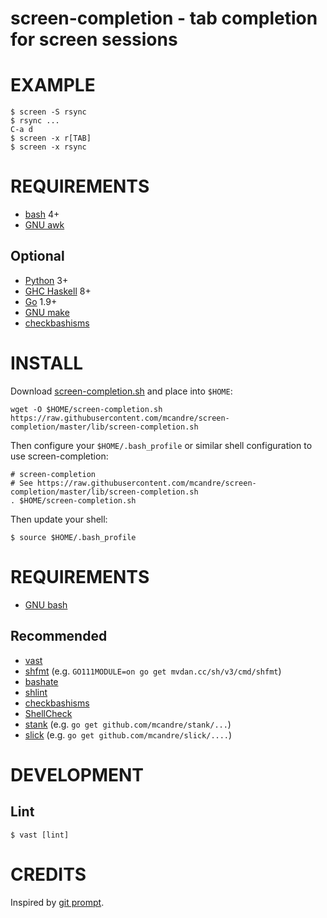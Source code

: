 # screen-completion - tab completion for screen sessions

# EXAMPLE

```console
$ screen -S rsync
$ rsync ...
C-a d
$ screen -x r[TAB]
$ screen -x rsync
```

# REQUIREMENTS

* [bash](https://www.gnu.org/software/bash/) 4+
* [GNU awk](https://www.gnu.org/software/gawk/)

## Optional

* [Python](https://www.python.org/) 3+
* [GHC Haskell](https://www.haskell.org/) 8+
* [Go](https://golang.org/) 1.9+
* [GNU make](https://www.gnu.org/software/make/)
* [checkbashisms](https://sourceforge.net/projects/checkbaskisms/)

# INSTALL

Download [screen-completion.sh](https://raw.githubusercontent.com/mcandre/screen-completion/master/lib/screen-completion.sh) and place into `$HOME`:

```console
wget -O $HOME/screen-completion.sh https://raw.githubusercontent.com/mcandre/screen-completion/master/lib/screen-completion.sh
```

Then configure your `$HOME/.bash_profile` or similar shell configuration to use screen-completion:

```console
# screen-completion
# See https://raw.githubusercontent.com/mcandre/screen-completion/master/lib/screen-completion.sh
. $HOME/screen-completion.sh
```

Then update your shell:

```console
$ source $HOME/.bash_profile
```

# REQUIREMENTS

* [GNU bash](https://www.gnu.org/software/bash/)

## Recommended

* [vast](http://github.com/mcandre/vast)
* [shfmt](https://github.com/mvdan/sh) (e.g. `GO111MODULE=on go get mvdan.cc/sh/v3/cmd/shfmt`)
* [bashate](https://pypi.python.org/pypi/bashate/0.5.1)
* [shlint](https://rubygems.org/gems/shlint)
* [checkbashisms](https://sourceforge.net/projects/checkbaskisms/)
* [ShellCheck](https://hackage.haskell.org/package/ShellCheck)
* [stank](https://github.com/mcandre/stank) (e.g. `go get github.com/mcandre/stank/...`)
* [slick](https://github.com/mcandre/slick) (e.g. `go get github.com/mcandre/slick/....`)

# DEVELOPMENT

## Lint

```console
$ vast [lint]
```

# CREDITS

Inspired by [git prompt](https://github.com/git/git/blob/master/contrib/completion/git-prompt.sh).
